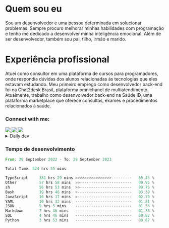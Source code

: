 # Quem sou eu
Sou um desenvolvedor e uma pessoa determinada em solucionar problemas. Sempre procuro melhorar minhas habilidades com programação e tenho me dedicado a desenvolver minha inteligência emocional. Além de ser desenvolvedor, também sou pai, filho, irmão e marido.

# Experiência profissional
Atuei como consultor em uma plataforma de cursos para programadores, onde respondia dúvidas dos alunos relacionadas às tecnologias que eles estavam estudando.
Meu primeiro emprego como desenvolvedor back-end foi na Chat2desk Brasil, plataforma omnichanel de multiatendimento.
Atualmente, trabalho como desenvolvedor back-end na Saúde iD, uma plataforma marketplace que oferece consultas, exames e procedimentos relacionados à saúde.

### Connect with me:
<a href="https://www.linkedin.com/in/theusmoreira" target="_blank" >
<img src="https://img.shields.io/badge/linkedin-%230077B5.svg?&style=for-the-badge&logo=linkedin&logoColor=white ">
</a>
<a href="https://www.instagram.com/matheus.s.moreira/" target="_blank">
<img src="https://img.shields.io/badge/instagram-%23E4405F.svg?&style=for-the-badge&logo=instagram&logoColor=white">
</a>
<a href="mailto:matheussm301@gmail.com"  target="_blank">
<img src="https://img.shields.io/badge/gmail-%23E4405F.svg?&style=for-the-badge&logo=gmail&logoColor=white">
</a>


<details>
  <summary>Daily dev </summary>
<p>
  <a href="https://app.daily.dev/matheussantos"><img src="https://github.com/matheus-santos-moreira/matheus-santos-moreira/blob/master/devcard.svg" width="200" alt="Matheus Santos's Dev Card"/></a>
 </p>
</details>

<h3>Tempo de desenvolvimento</h3>

<!--START_SECTION:waka-->

```rust
From: 29 September 2022 - To: 29 September 2023

Total Time: 524 hrs 55 mins

TypeScript     381 hrs 29 mins >>>>>>>>>>>>>>>>---------   65.45 %
Other          57 hrs 58 mins  >>-----------------------   09.95 %
sh             56 hrs 53 mins  >>-----------------------   09.76 %
Bash           19 hrs 46 mins  >------------------------   03.39 %
JavaScript     16 hrs 17 mins  >------------------------   02.79 %
YAML           10 hrs 32 mins  -------------------------   01.81 %
JSON           9 hrs 5 mins    -------------------------   01.56 %
Markdown       7 hrs 46 mins   -------------------------   01.33 %
SQL            4 hrs 46 mins   -------------------------   00.82 %
Python         3 hrs 53 mins   -------------------------   00.67 %
```

<!--END_SECTION:waka-->
